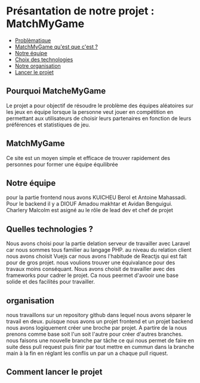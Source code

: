 # Présantation de notre projet : MatchMyGame

- [Problèmatique](#pourquoi-matchemygame)
- [MatchMyGame qu'est que c'est ?](#matchmygame)
- [Notre équipe](#notre-équipe)
- [Choix des technologies](#quelles-technologies)
- [Notre organisation](#organisation)
- [Lancer le projet](#comment-lancer-le-projet)

## Pourquoi MatcheMyGame
Le projet a pour objectif de résoudre le problème des équipes aléatoires sur les jeux en équipe lorsque la personne veut jouer en compétition en permettant aux utilisateurs de choisir leurs partenaires en fonction de leurs préférences et statistiques de jeu.
## MatchMyGame
Ce site est un moyen simple et efficace de trouver rapidement des personnes pour former une équipe équilibrée
## Notre équipe
pour la partie frontend nous avons  KUICHEU Berol et Antoine Mahassadi. Pour le backend il y a DIOUF Amadou makhtar et Avidan Benguigui. Charlery Malcolm est asigné au le rôle de lead dev et chef de projet 
## Quelles technologies ?
Nous avons choisi pour la partie delation serveur de travailler avec Laravel car nous sommes tous familier au langage PHP. au niveau du relation client nous avons choisit Vuejs car nous avons l'habitude de Reactjs qui est fait pour de gros projet. nous voulions trouver une équivalance pour des travaux moins conséquant. Nous avons choisit de travailler avec des frameworks pour cadrer le projet. Ca nous peermet d'avooir une base solide et des facilités pour travailler.
## organisation
nous travaillons sur un repository github dans lequel nous avons séparer le travail en deux. puisque nous avons un projet frontend et un projet backend nous avons logiquement créer une broche par projet. A partire de la nous prenons comme base soit l'un soit l'autre pour créer d'autres branches. nous faisons une nouvelle branche par tâche ce qui nous permet de faire en suite dess pull request puis finir par tout mettre en cummun dans la branche main à la fin en réglant les conflis un par un a chaque pull riquest.
## Comment lancer le projet
